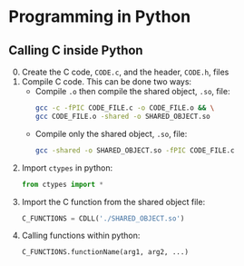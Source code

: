 # Programming in Python

## Calling C inside Python

0. Create the C code, `CODE.c`, and the header, `CODE.h`, files
1. Compile C code. This can be done two ways:
    * Compile `.o` then compile the shared object, `.so`, file:
        ```bash
        gcc -c -fPIC CODE_FILE.c -o CODE_FILE.o && \
        gcc CODE_FILE.o -shared -o SHARED_OBJECT.so
        ```
    * Compile only the shared object, `.so`, file:
        ```bash
        gcc -shared -o SHARED_OBJECT.so -fPIC CODE_FILE.c
        ```
2. Import `ctypes` in python:
    ```python
    from ctypes import *
    ```
3. Import the C function from the shared object file:
    ```python
    C_FUNCTIONS = CDLL('./SHARED_OBJECT.so')
    ```
4. Calling functions within python:
    ```python
    C_FUNCTIONS.functionName(arg1, arg2, ...)
    ```
        
